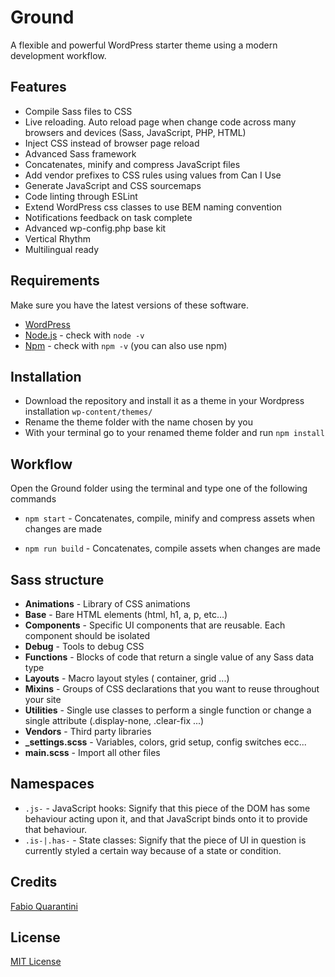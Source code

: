 # Ground
A flexible and powerful WordPress starter theme using a modern development workflow.

## Features
* Compile Sass files to CSS
* Live reloading. Auto reload page when change code across many browsers and devices (Sass, JavaScript, PHP, HTML)
* Inject CSS instead of browser page reload
* Advanced Sass framework
* Concatenates, minify and compress JavaScript files
* Add vendor prefixes to CSS rules using values from Can I Use
* Generate JavaScript and CSS sourcemaps
* Code linting through ESLint
* Extend WordPress css classes to use BEM naming convention
* Notifications feedback on task complete
* Advanced wp-config.php base kit
* Vertical Rhythm
* Multilingual ready

## Requirements
Make sure you have the latest versions of these software.

* [WordPress](https://wordpress.org)
* [Node.js](https://nodejs.org) - check with `node -v`
* [Npm](https://www.npmjs.com/get-npm) - check with `npm -v` (you can also use npm)

## Installation
* Download the repository and install it as a theme in your Wordpress installation `wp-content/themes/`
* Rename the theme folder with the name chosen by you
* With your terminal go to your renamed theme folder and run `npm install`

## Workflow
Open the Ground folder using the terminal and type one of the following commands

* `npm start` - Concatenates, compile, minify and compress assets when changes are made

* `npm run build` - Concatenates, compile assets when changes are made

## Sass structure
* **Animations** - Library of CSS animations
* **Base** - Bare HTML elements (html, h1, a, p, etc…)
* **Components** - Specific UI components that are reusable. Each component should be isolated
* **Debug** - Tools to debug CSS
* **Functions** - Blocks of code that return a single value of any Sass data type
* **Layouts** - Macro layout styles ( container, grid ...)
* **Mixins** - Groups of CSS declarations that you want to reuse throughout your site
* **Utilities** - Single use classes to perform a single function or change a single attribute (.display-none, .clear-fix ...)
* **Vendors** - Third party libraries
* **_settings.scss** - Variables, colors, grid setup, config switches ecc...
* **main.scss** - Import all other files

## Namespaces
* `.js-` - JavaScript hooks: Signify that this piece of the DOM has some behaviour acting upon it, and that JavaScript binds onto it to provide that behaviour.
* `.is-|.has-` - State classes: Signify that the piece of UI in question is currently styled a certain way because of a state or condition.

## Credits
[Fabio Quarantini](http://www.fabioquarantini.com)

## License
[MIT License](https://opensource.org/licenses/MIT)
